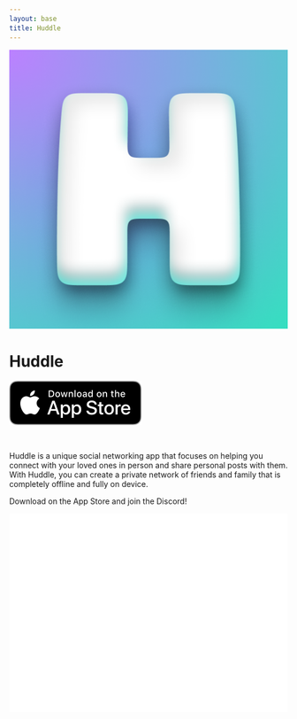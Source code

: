 ```yaml
---
layout: base
title: Huddle
---
```


<head>
  <meta charset="utf-8">
  <meta http-equiv="X-UA-Compatible" content="IE=edge">

  <!-- Begin Jekyll SEO tag v2.7.1 -->
  <title>Huddle</title>
  <meta name="generator" content="Jekyll v3.9.0" />
  <meta property="og:title" content="Huddle" />
  <meta property="og:locale" content="en_US" />
  <meta name="description"
    content="Introducing our new iOS app, “Huddle”! Huddle is a unique social networking app that focuses on helping you connect with your loved ones in person and share personal posts with them. With Huddle, you can create a private network of friends and family that is completely offline and secure." />
  <meta property="og:description"
    content="Introducing our new iOS app, “Huddle”! Huddle is a unique social networking app that focuses on helping you connect with your loved ones in person and share personal posts with them. With Huddle, you can create a private network of friends and family that is completely offline and secure." />
  <link rel="canonical" href="http://localhost:4000/" />
  <meta property="og:url" content="http://localhost:4000/" />
  <meta property="og:site_name" content="Huddle" />
  <meta name="twitter:card" content="summary" />
  <meta property="twitter:title" content="Huddle" />
  <!-- End Jekyll SEO tag -->

  <link rel="stylesheet" href="/assets/css/style.css?v=b6d3a8e9d67a6515e61cb0df006934383440b6cd">
  <script src="https://code.jquery.com/jquery-1.12.4.min.js"
    integrity="sha256-ZosEbRLbNQzLpnKIkEdrPv7lOy9C27hHQ+Xp8a4MxAQ=" crossorigin="anonymous"></script>
  <script src="/assets/js/respond.js"></script>
  <!--[if lt IE 9]>
      <script src="//html5shiv.googlecode.com/svn/trunk/html5.js"></script>
    <![endif]-->
  <!--[if lt IE 8]>
    <link rel="stylesheet" href="/assets/css/ie.css">
    <![endif]-->
  <meta name="viewport" content="width=device-width, initial-scale=1, user-scalable=no">
  <link type="text/css" rel="stylesheet" href="/stylesheets/main.css" />
  <link rel="apple-touch-icon" sizes="180x180" href="/apple-touch-icon.png" />
  <link rel="icon" type="image/png" sizes="32x32" href="/favicon-32x32.png" />
  <link rel="icon" type="image/png" sizes="16x16" href="/favicon-16x16.png" />
  <link rel="manifest" href="/site.webmanifest" />
  <link rel="mask-icon" href="/safari-pinned-tab.svg" color="#5bbad5" />
  <meta name="msapplication-TileColor" content="#da532c" />
  <meta name="theme-color" content="#ffffff" />
</head>
  <div id="title">
    <div id="logo_stack">
      <img class="icon" src="media/Icon-512.png" />
    </div>
    <h1>Huddle</h1>
        <div id="logo_stack">
    <a href="https://apps.apple.com/us/app/huddle-get-together/id1668460364"><img src="media/app-store.svg" class="logo" style="padding-bottom: 30px;"></a>
    </div>
    <p>
      Huddle is a unique social networking app that focuses on helping you
      connect with your loved ones in person and share personal posts with them. With Huddle, you can create a
      private network of friends and family that is completely offline and fully on device.
    </p>
    <p>Download on the App Store and join the Discord!</p>
    <div id="logo_stack">
      <a href="https://discord.gg/AbcbpcNwtx"><img src="media/discord.png" class="logo"></a>
    </div>
  </div>
<div id="footer_text">
</div>

